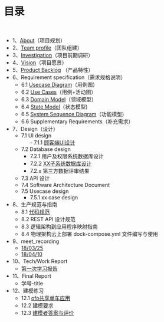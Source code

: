# [](#TOC)目录

&nbsp;&nbsp; 

* 1、[About](01-about)（项目规划）
* 2、[Team profile](https://github.com/gogogoSYSU/documents/blob/master/documents/team%20profile.md)（团队组建）
* 3、[Investigation](https://github.com/gogogoSYSU/documents/blob/master/documents/Investigation.md)（项目前期调研）
* 4、[Vision](https://github.com/gogogoSYSU/documents/blob/master/documents/Project%20Vision.md)（项目愿景）
* 5、[Product Backlog](https://github.com/gogogoSYSU/documents/blob/master/documents/Product%20Features.md) （产品特性）
* 6、Requirement specification（需求规格说明）
    - 6.1 [Usecase Diagram](https://github.com/gogogoSYSU/documents/tree/master/Requirement%20specification/Usercase%20Diagram)（用例图）
    - 6.2 [Use Cases](https://github.com/gogogoSYSU/documents/blob/master/Requirement%20specification/Use%20Cases/CustomerUsercaseText.md)（用例+活动图）
    - 6.3 [Domain Model](https://github.com/gogogoSYSU/documents/blob/master/Requirement%20specification/Domain%20Model/Costomer%20Domain%20Model.PNG)（领域模型）
    - 6.4 [State Model](https://github.com/gogogoSYSU/documents/blob/master/Requirement%20specification/State%20Model.PNG)（状态模型)  
    - 6.5 [System Sequence Diagram](https://github.com/gogogoSYSU/documents/blob/master/Requirement%20specification/System%20Sequence%20Diagram/SSD.md)（功能模型)
    - 6.6 Supplementary Requirements（补充需求）  
* 7、Design（设计）
    - 7.1 UI design  
        - 7.1.1 [顾客端UI设计](https://github.com/gogogoSYSU/documents/tree/master/UI/UI2.0)
    - 7.2 Database design
        - 7.2.1 用户及权限系统数据库设计
        - 7.2.2 [XX子系统数据库设计](https://github.com/gogogoSYSU/documents/blob/master/Requirement%20specification/Database%20Design/database.jpg) 
        - 7.2.x 第三方数据评审结果
    - 7.3 API 设计
    - 7.4 Software Architecture Document
    - 7.5 Usecase design
        - 7.5.1 xx case design
* 8、生产规范与指南
    - 8.1 [代码规范](https://github.com/gogogoSYSU/documents/tree/master/%E7%94%9F%E4%BA%A7%E8%A7%84%E8%8C%83%E4%B8%8E%E6%8C%87%E5%8D%97)
    - 8.2 REST API 设计规范
    - 8.3 逻辑架构到应用程序映射指南
    - 8.4 物理架构云上部署 dock-compose.yml 文件编写与使用
* 9、meet_recording
    - [18/03/25](https://github.com/gogogoSYSU/documents/blob/master/meetings/2018_03_25/2018_03_25.md)
    - [18/04/10](https://github.com/gogogoSYSU/documents/blob/master/meetings/2018_04_10/2018_04_10.md)
* 10、Tech/Work Report  
    - [第一次学习报告](https://github.com/gogogoSYSU/documents/blob/master/Reports/%E7%AC%AC%E4%B8%80%E6%AC%A1report-%E9%93%BE%E6%8E%A5.md)
* 11、Final Report
    - 学号-title
* 12、建模练习
    
    - 12.1 [ofo共享单车应用](https://github.com/gogogoSYSU/documents/blob/master/建模练习/ofo共享单车应用.pdf)
    
    - 12.2 建模要求
    
    - 12.3 [建模者答案与评价](https://github.com/gogogoSYSU/documents/blob/master/建模练习/答案与评价.md)

